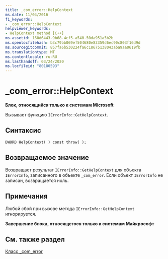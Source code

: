 ```yaml
---
title: _com_error::HelpContext
ms.date: 11/04/2016
f1_keywords:
- _com_error::HelpContext
helpviewer_keywords:
- HelpContext method [C++]
ms.assetid: 160d6443-9b68-4cf5-a540-50da951a5b2b
ms.openlocfilehash: b3c79bb069ef504680e83359d6ec90c803f16d9d
ms.sourcegitcommit: 857fa6b530224fa6c18675138043aba9aa0619fb
ms.translationtype: MT
ms.contentlocale: ru-RU
ms.lasthandoff: 03/24/2020
ms.locfileid: "80180593"
---
```

# <a name="_com_errorhelpcontext"></a>_com_error::HelpContext

**Блок, относящийся только к системам Microsoft**

Вызывает функцию `IErrorInfo::GetHelpContext`.

## <a name="syntax"></a>Синтаксис

```
DWORD HelpContext( ) const throw( );
```

## <a name="return-value"></a>Возвращаемое значение

Возвращает результат `IErrorInfo::GetHelpContext` для объекта `IErrorInfo`, записанного в объекте `_com_error`. Если объект `IErrorInfo` не записан, возвращается ноль.

## <a name="remarks"></a>Примечания

Любой сбой при вызове метода `IErrorInfo::GetHelpContext` игнорируется.

**Завершение блока, относящегося только к системам Майкрософт**

## <a name="see-also"></a>См. также раздел

[Класс _com_error](../cpp/com-error-class.md)
